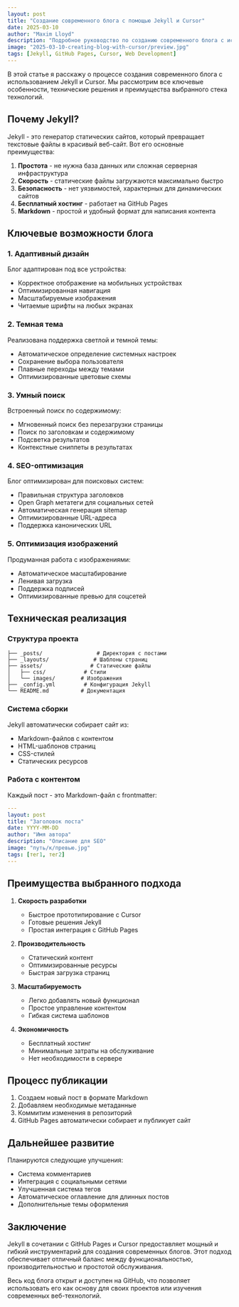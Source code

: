 ```yaml
---
layout: post
title: "Создание современного блога с помощью Jekyll и Cursor"
date: 2025-03-10
author: "Maxim Lloyd"
description: "Подробное руководство по созданию современного блога с использованием Jekyll, GitHub Pages и Cursor. Разбор ключевых возможностей и преимуществ выбранного стека технологий."
image: "2025-03-10-creating-blog-with-cursor/preview.jpg"
tags: [Jekyll, GitHub Pages, Cursor, Web Development]
---
```


В этой статье я расскажу о процессе создания современного блога с использованием Jekyll и Cursor. Мы рассмотрим все ключевые особенности, технические решения и преимущества выбранного стека технологий.

## Почему Jekyll?

Jekyll - это генератор статических сайтов, который превращает текстовые файлы в красивый веб-сайт. Вот его основные преимущества:

1. **Простота** - не нужна база данных или сложная серверная инфраструктура
2. **Скорость** - статические файлы загружаются максимально быстро
3. **Безопасность** - нет уязвимостей, характерных для динамических сайтов
4. **Бесплатный хостинг** - работает на GitHub Pages
5. **Markdown** - простой и удобный формат для написания контента

## Ключевые возможности блога

### 1. Адаптивный дизайн

Блог адаптирован под все устройства:
- Корректное отображение на мобильных устройствах
- Оптимизированная навигация
- Масштабируемые изображения
- Читаемые шрифты на любых экранах

### 2. Темная тема

Реализована поддержка светлой и темной темы:
- Автоматическое определение системных настроек
- Сохранение выбора пользователя
- Плавные переходы между темами
- Оптимизированные цветовые схемы

### 3. Умный поиск

Встроенный поиск по содержимому:
- Мгновенный поиск без перезагрузки страницы
- Поиск по заголовкам и содержимому
- Подсветка результатов
- Контекстные сниппеты в результатах

### 4. SEO-оптимизация

Блог оптимизирован для поисковых систем:
- Правильная структура заголовков
- Open Graph метатеги для социальных сетей
- Автоматическая генерация sitemap
- Оптимизированные URL-адреса
- Поддержка канонических URL

### 5. Оптимизация изображений

Продуманная работа с изображениями:
- Автоматическое масштабирование
- Ленивая загрузка
- Поддержка подписей
- Оптимизированные превью для соцсетей

## Техническая реализация

### Структура проекта

```
├── _posts/                 # Директория с постами
├── _layouts/              # Шаблоны страниц
├── assets/               # Статические файлы
│   ├── css/            # Стили
│   └── images/        # Изображения
├── _config.yml         # Конфигурация Jekyll
└── README.md          # Документация
```

### Система сборки

Jekyll автоматически собирает сайт из:
- Markdown-файлов с контентом
- HTML-шаблонов страниц
- CSS-стилей
- Статических ресурсов

### Работа с контентом

Каждый пост - это Markdown-файл с frontmatter:

```yaml
---
layout: post
title: "Заголовок поста"
date: YYYY-MM-DD
author: "Имя автора"
description: "Описание для SEO"
image: "путь/к/превью.jpg"
tags: [тег1, тег2]
---
```

## Преимущества выбранного подхода

1. **Скорость разработки**
   - Быстрое прототипирование с Cursor
   - Готовые решения Jekyll
   - Простая интеграция с GitHub Pages

2. **Производительность**
   - Статический контент
   - Оптимизированные ресурсы
   - Быстрая загрузка страниц

3. **Масштабируемость**
   - Легко добавлять новый функционал
   - Простое управление контентом
   - Гибкая система шаблонов

4. **Экономичность**
   - Бесплатный хостинг
   - Минимальные затраты на обслуживание
   - Нет необходимости в сервере

## Процесс публикации

1. Создаем новый пост в формате Markdown
2. Добавляем необходимые метаданные
3. Коммитим изменения в репозиторий
4. GitHub Pages автоматически собирает и публикует сайт

## Дальнейшее развитие

Планируются следующие улучшения:
- Система комментариев
- Интеграция с социальными сетями
- Улучшенная система тегов
- Автоматическое оглавление для длинных постов
- Дополнительные темы оформления

## Заключение

Jekyll в сочетании с GitHub Pages и Cursor предоставляет мощный и гибкий инструментарий для создания современных блогов. Этот подход обеспечивает отличный баланс между функциональностью, производительностью и простотой обслуживания.

Весь код блога открыт и доступен на GitHub, что позволяет использовать его как основу для своих проектов или изучения современных веб-технологий. 